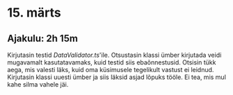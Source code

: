 # 15. märts
## Ajakulu: 2h 15m
Kirjutasin testid *DataValidator.ts*'ile. Otsustasin klassi ümber kirjutada veidi mugavamalt kasutatavamaks, kuid testid siis ebaõnnestusid. Otsisin tükk aega, mis valesti läks, kuid oma küsimusele tegelikult vastust ei leidnud. Kirjutasin klassi uuesti ümber ja siis läksid asjad lõpuks tööle. Ei tea, mis mul kahe silma vahele jäi.
